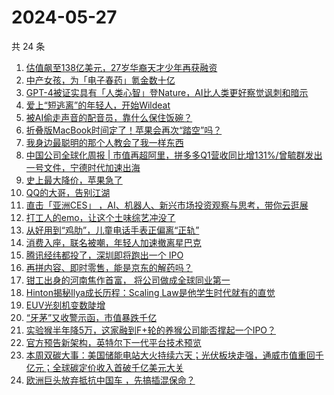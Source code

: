 # 2024-05-27

共 24 条

<!-- BEGIN 36KR -->
<!-- 最后更新时间 2024-05-27 02:00:58 +0800 -->
1. [估值飙至138亿美元，27岁华裔天才少年再获融资](https://36kr.com/p/2791324403516547)
1. [中产女孩，为「电子春药」氪金数十亿](https://36kr.com/p/2792064163546240)
1. [GPT-4被证实具有「人类心智」登Nature，AI比人类更好察觉讽刺和暗示](https://36kr.com/p/2792269552305030)
1. [爱上“短逃离”的年轻人，开始Wildeat](https://36kr.com/p/2792449168868481)
1. [被AI偷走声音的配音员，靠什么保住饭碗？](https://36kr.com/p/2791966440981376)
1. [折叠版MacBook时间定了！苹果会再次“踏空”吗？](https://36kr.com/p/2791173995420037)
1. [我身边最聪明的那个人教会了我一样东西](https://36kr.com/p/2789216099910531)
1. [中国公司全球化周报 | 市值再超阿里，拼多多Q1营收同比增131%/​曾毓群发出一号文件，宁德时代加速出海](https://36kr.com/p/2791177388147585)
1. [史上最大降价，苹果急了](https://36kr.com/p/2791116711297921)
1. [QQ的大哥，告别江湖](https://36kr.com/p/2792091808340870)
1. [直击「亚洲CES」 ，AI、机器人、新兴市场投资观察与思考，带你云逛展](https://36kr.com/p/2791110492914563)
1. [打工人的emo，让这个土味综艺冲没了](https://36kr.com/p/2792067668903044)
1. [从好用到“鸡肋”，儿童电话手表正偏离“正轨”](https://36kr.com/p/2791408705897602)
1. [消费入座，联名被嘲，年轻人加速撤离星巴克](https://36kr.com/p/2791320280668544)
1. [腾讯经纬都投了，深圳即将跑出一个 IPO](https://36kr.com/p/2792158158570377)
1. [再拼内容、即时零售，能是京东的解药吗？](https://36kr.com/p/2790983281105285)
1. [钳工出身的河南焦作首富， 将公司做成全球同业第一](https://36kr.com/p/2792307562562436)
1. [Hinton揭秘Ilya成长历程：Scaling Law是他学生时代就有的直觉](https://36kr.com/p/2792336911467653)
1. [EUV光刻机变数陡增](https://36kr.com/p/2792240383444098)
1. [“牙茅”又收警示函，市值暴跌千亿](https://36kr.com/p/2790826616210304)
1. [实验猴半年降5万，这家融到F+轮的养猴公司能否撑起一个IPO？](https://36kr.com/p/2792157926294661)
1. [官方预告新架构，英特尔下一代平台技术预览](https://36kr.com/p/2791158303310725)
1. [本周双碳大事：美国储能电站大火持续六天；光伏板块走强，通威市值重回千亿元；全球碳定价收入首破千亿美元大关](https://36kr.com/p/2792291455534212)
1. [欧洲巨头放弃抵抗中国车 ，先搞插混保命？](https://36kr.com/p/2792052874347392)
<!-- END 36KR -->